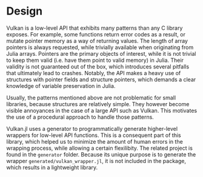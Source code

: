 # Design

Vulkan is a low-level API that exhibits many patterns than any C library exposes. For example, some functions return error codes as a result, or mutate pointer memory as a way of returning values. The length of array pointers is always requested, while trivially available when originating from Julia arrays. Pointers are the primary objects of interest, while it is not trivial to keep them valid (i.e. have them point to valid memory) in Julia. Their validity is not guaranteed out of the box, which introduces several pitfalls that ultimately lead to crashes. Notably, the API makes a heavy use of structures with pointer fields and structure pointers, which demands a clear knowledge of variable preservation in Julia.

Usually, the patterns mentioned above are not problematic for small libraries, because structures are relatively simple. They however become visible annoyances in the case of a large API such as Vulkan. This motivates the use of a procedural approach to handle those patterns.

Vulkan.jl uses a generator to programmatically generate higher-level wrappers for low-level API functions. This is a consequent part of this library, which helped us to minimize the amount of human errors in the wrapping process, while allowing a certain flexilibity. The related project is found in the `generator` folder. Because its unique purpose is to generate the wrapper `generated/vulkan_wrapper.jl`, it is not included in the package, which results in a lightweight library.
